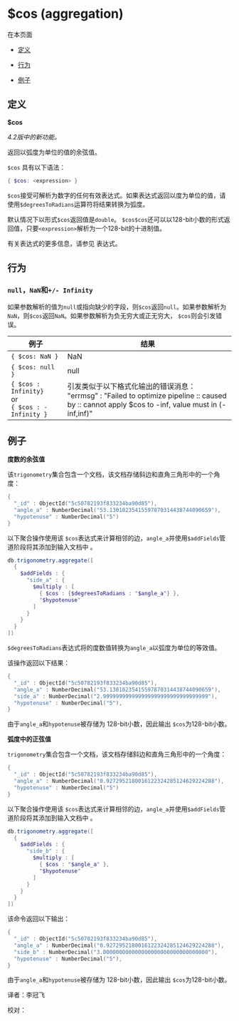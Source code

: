 # [ ](#)$cos (aggregation)
[]()
在本页面

*   [定义](#definition)

*   [行为](#behavior)

*   [例子](#example)

## <span id="definition">定义</span>

**$cos**

*4.2版中的新功能。*

返回以弧度为单位的值的余弦值。

`$cos` 具有以下语法：

```powershell
{ $cos: <expression> }
```

`$cos`接受可解析为数字的任何有效表达式。如果表达式返回以度为单位的值，请使用`$degreesToRadians`运算符将结果转换为弧度。

默认情况下以形式`$cos`返回值是`double`。 `$cos$cos`还可以以128-bit小数的形式返回值，只要`<expression>`解析为一个128-bit的十进制值。

有关表达式的更多信息，请参见 表达式。

## <span id="behavior">行为</span>

### `null`，`NaN`和`+/- Infinity`

如果参数解析的值为`null`或指向缺少的字段，则`$cos`返回`null`。如果参数解析为`NaN`，则`$cos`返回`NaN`。如果参数解析为负无穷大或正无穷大， `$cos`则会引发错误。

| 例子                                                     | 结果                                                         |
| -------------------------------------------------------- | ------------------------------------------------------------ |
| `{ $cos: NaN }`                                          | NaN                                                          |
| `{ $cos: null }`                                         | null                                                         |
| `{ $cos : Infinity}`<br />or<br />`{ $cos : -Infinity }` | 引发类似于以下格式化输出的错误消息：<br />"errmsg" :   "Failed to optimize pipeline :: caused by :: cannot   apply $cos to -inf, value must in (-inf,inf)" |

## <span id="example">例子</span>

**度数的余弦值**

该`trigonometry`集合包含一个文档，该文档存储斜边和直角三角形中的一个角度：

```powershell
{
  "_id" : ObjectId("5c50782193f833234ba90d85"),
  "angle_a" : NumberDecimal("53.13010235415597870314438744090659"),
  "hypotenuse" : NumberDecimal("5")
}
```

以下聚合操作使用该 `$cos`表达式来计算相邻的边，`angle_a`并使用`$addFields`管道阶段将其添加到输入文档中 。

```powershell
db.trigonometry.aggregate([
  {
    $addFields : {
      "side_a" : {
        $multiply : [
          { $cos : {$degreesToRadians : "$angle_a"} },
          "$hypotenuse"
        ]
      }
    }
  }
])
```

`$degreesToRadians`表达式将的度数值转换为`angle_a`以弧度为单位的等效值。

该操作返回以下结果：

```powershell
{
  "_id" : ObjectId("5c50782193f833234ba90d85"),
  "angle_a" : NumberDecimal("53.13010235415597870314438744090659"),
  "side_a" : NumberDecimal("2.999999999999999999999999999999999"),
  "hypotenuse" : NumberDecimal("5"),
}
```

由于`angle_a`和`hypotenuse`被存储为 128-bit小数，因此输出 `$cos`为128-bit小数。

**弧度中的正弦值**

`trigonometry`集合包含一个文档，该文档存储斜边和直角三角形中的一个角度：

```powershell
{
  "_id" : ObjectId("5c50782193f833234ba90d85"),
  "angle_a" : NumberDecimal("0.9272952180016122324285124629224288"),
  "hypotenuse" : NumberDecimal("5")
}
```

以下聚合操作使用该 `$cos`表达式来计算相邻的边，`angle_a`并使用`$addFields`管道阶段将其添加到输入文档中 。

```powershell
db.trigonometry.aggregate([
  {
    $addFields : {
      "side_b" : {
        $multiply : [
          { $cos : "$angle_a" },
          "$hypotenuse"
        ]
      }
    }
  }
])
```

该命令返回以下输出：

```powershell
{
  "_id" : ObjectId("5c50782193f833234ba90d85"),
  "angle_a" : NumberDecimal("0.9272952180016122324285124629224288"),
  "side_b" : NumberDecimal("3.000000000000000000000000000000000"),
  "hypotenuse" : NumberDecimal("5"),
}
```

由于`angle_a`和`hypotenuse`被存储为 128-bit小数，因此输出 `$cos`为128-bit小数。



译者：李冠飞

校对：